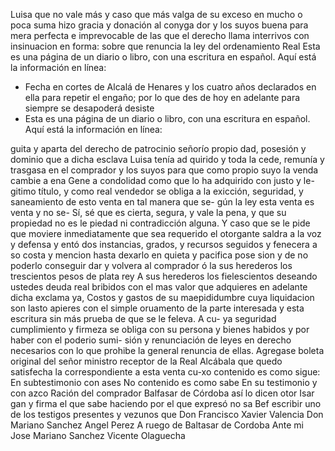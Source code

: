 Luisa que no vale más y caso que más valga de su exceso
en mucho o poca suma hizo gracia y donación al conyga dor y los suyos buena para mera perfecta e imprevocable de las que el derecho llama interrivos con insinuacion en forma: sobre que renuncia la ley del ordenamiento Real
Esta es una página de un diario o libro, con una escritura en español. Aquí está la información en línea:

- Fecha en cortes de Alcalá de Henares y los cuatro años declarados en ella para repetir el engaño; por lo que des de hoy en adelante para siempre se desapoderá desiste
- Esta es una página de un diario o libro, con una escritura en español. Aquí está la información en línea:

guita y aparta del derecho de patrocinio señorío propio
dad, posesión y dominio que a dicha esclava Luisa tenía ad
quirido y toda la cede, remunía y trasgasa en el comprador y
los suyos para que como propio suyo la venda cambie a ena
Gene a condolidad como que lo ha adquirido con justo y le- gitimo título, y como real vendedor se obliga a la exicción, seguridad, y saneamiento de esto venta en tal manera que se- gún la ley esta venta es venta y no se-
Sí, sé que es cierta, segura, y vale la pena, y que su propiedad no es le piedad ni contradicción alguna. Y caso que se le pide que moviere inmediatamente que sea requerido el otorgante saldra a la voz y defensa y entó
dos instancias, grados, y recursos seguidos y fenecera a so
costa y mencion hasta dexarlo en quieta y pacifica pose
sion y de no poderlo conseguir dar y volvera al comprador ó
la sus herederos los trescientos pesos de plata rey
A sus herederos los fielescientos deseando ustedes deuda real
bribidos con el mas valor que adquieres en adelante dicha exclama
ya, Costos y gastos de su maepididumbre cuya liquidacion son
lasto apieres con el simple oruamento de la parte interesada
y esta escritura sin más prueba de que se le feleva. A cu- ya seguridad cumplimiento y firmeza se obliga con su persona y bienes habidos y por haber con el poderio sumi- sión y renunciación de leyes en derecho necesarios con lo que
prohibe la general renuncia de ellas. Agregase boleta original del señor ministro receptor de la Real Alcábala que quedo satisfecha la correspondiente a esta venta cu-xo contenido es como sigue: En subtestimonio con ases
No contenido es como sabe
En su testimonio y con azco
Ración del comprador Balfasar de Córdoba así lo dicen otor
Isar gan y firma el que sabe haciendo por el que expresó no sa
Bef escribir uno de los testigos presentes y vezunos que
Don Francisco Xavier Valencia
Don Mariano Sanchez
Angel Perez
A ruego de Baltasar de Cordoba
Ante mi
Jose Mariano Sanchez
Vicente Olaguecha